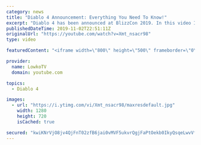 ```yaml
---
category: news
title: "Diablo 4 Announcement: Everything You Need To Know!"
excerpt: "Diablo 4 has been announced at BlizzCon 2019. In this video I go over everything you need to know about this upcoming Blizzard Entertainment game."
publishedDateTime: 2019-11-02T22:51:11Z
originalUrl: "https://youtube.com/watch?v=Xmt_nsacr98"
type: video

featuredContent: "<iframe width=\"800\" height=\"500\" frameborder=\"0\" src=\"https://www.youtube.com/embed/Xmt_nsacr98\" allow=\"accelerometer; autoplay; encrypted-media; gyroscope; picture-in-picture\" allowfullscreen></iframe>"

provider:
  name: LowkoTV
  domain: youtube.com

topics:
  - Diablo 4

images:
  - url: "https://i.ytimg.com/vi/Xmt_nsacr98/maxresdefault.jpg"
    width: 1280
    height: 720
    isCached: true

secured: "kwiKNrVjO8jv4QjFnT02zfB6jai0vMVF5ukvrQgjFaPtOekb0IkyQsqeLwvVfgiYeuz9QEsRA5WTUpO7Pod4EIPHHGsDaSSPyRkS6/0NgzKQ+H+DUtVXBicjYHeouCmDu+d5nuobJ0QxVqCYkoxUzYpn32JwTe7eZEV6zVHjkzhDfYXyfoXpqXsYSL9slanPGG/vaDgz2XAIm/KY6grVnufmV3g2zGH+W94wl3AW+WjCcn3Kgmn1hZPT5G3EAcbsCGnNacfQMWg1uY5RmuoL+Gtc2KuzBGGrB+9RW0e5IAZ6rav0W5MIdxrxz0xJF5pPhyh8va6Hsw8EfcEVSwfWYFPzBPJAM2jjAkF59JyIAh5bgoAMjTlnPh/iWwMfOLRUwLuEuw1rELhodKrBGCk1GULfc7TFDaJQZZ4KIVs8MAI/GkWaws0dETHk/EN3J0yL;jjFjiu/AuDCHg8AQoJSmPw=="
---
```


